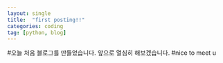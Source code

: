 ```yaml
---
layout: single
title:  "first posting!!"
categories: coding
tag: [python, blog]
---
```


#오늘 처음 블로그를 만들었습니다. 앞으로 열심히 해보겠습니다.
#nice to meet u
